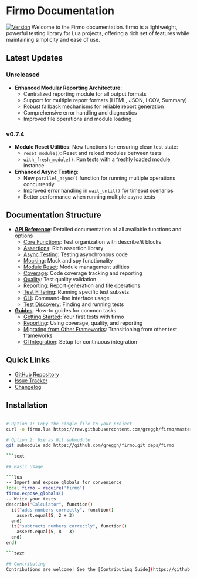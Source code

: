 # Firmo Documentation

[![Version](https://img.shields.io/badge/Version-0.7.4-blue?style=flat-square)](https://github.com/greggh/firmo/releases/tag/v0.7.4)
Welcome to the Firmo documentation. firmo is a lightweight, powerful testing library for Lua projects, offering a rich set of features while maintaining simplicity and ease of use.

## Latest Updates

### Unreleased

- **Enhanced Modular Reporting Architecture**:
  - Centralized reporting module for all output formats
  - Support for multiple report formats (HTML, JSON, LCOV, Summary)
  - Robust fallback mechanisms for reliable report generation
  - Comprehensive error handling and diagnostics
  - Improved file operations and module loading

### v0.7.4

- **Module Reset Utilities**: New functions for ensuring clean test state:
  - `reset_module()`: Reset and reload modules between tests
  - `with_fresh_module()`: Run tests with a freshly loaded module instance
- **Enhanced Async Testing**:
  - New `parallel_async()` function for running multiple operations concurrently
  - Improved error handling in `wait_until()` for timeout scenarios
  - Better performance when running multiple async tests

## Documentation Structure

- [**API Reference**](api/README.md): Detailed documentation of all available functions and options
  - [Core Functions](api/core.md): Test organization with describe/it blocks
  - [Assertions](api/assertions.md): Rich assertion library
  - [Async Testing](api/async.md): Testing asynchronous code
  - [Mocking](api/mocking.md): Mock and spy functionality
  - [Module Reset](api/module_reset.md): Module management utilities
  - [Coverage](api/coverage.md): Code coverage tracking and reporting
  - [Quality](api/quality.md): Test quality validation
  - [Reporting](api/reporting.md): Report generation and file operations
  - [Test Filtering](api/filtering.md): Running specific test subsets
  - [CLI](api/cli.md): Command-line interface usage
  - [Test Discovery](api/discovery.md): Finding and running tests
- [**Guides**](guides/README.md): How-to guides for common tasks
  - [Getting Started](guides/getting-started.md): Your first tests with firmo
  - [Reporting](guides/reporting.md): Using coverage, quality, and reporting
  - [Migrating from Other Frameworks](guides/migrating.md): Transitioning from other test frameworks
  - [CI Integration](guides/ci_integration.md): Setup for continuous integration

## Quick Links

- [GitHub Repository](https://github.com/greggh/firmo)
- [Issue Tracker](https://github.com/greggh/firmo/issues)
- [Changelog](https://github.com/greggh/firmo/blob/main/CHANGELOG.md)

## Installation

````bash

# Option 1: Copy the single file to your project
curl -o firmo.lua https://raw.githubusercontent.com/greggh/firmo/master/firmo.lua

# Option 2: Use as Git submodule
git submodule add https://github.com/greggh/firmo.git deps/firmo

```text

## Basic Usage

```lua
-- Import and expose globals for convenience
local firmo = require('firmo')
firmo.expose_globals()
-- Write your tests
describe("Calculator", function()
  it("adds numbers correctly", function()
    assert.equal(5, 2 + 3)
  end)
  it("subtracts numbers correctly", function()
    assert.equal(5, 8 - 3)
  end)
end)

```text

## Contributing
Contributions are welcome! See the [Contributing Guide](https://github.com/greggh/firmo/blob/main/CONTRIBUTING.md) for details on how to get involved.

````
